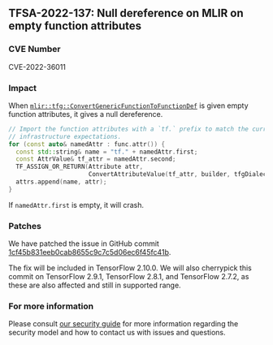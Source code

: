 ## TFSA-2022-137: Null dereference on MLIR on empty function attributes

### CVE Number
CVE-2022-36011

### Impact
When [`mlir::tfg::ConvertGenericFunctionToFunctionDef`](https://github.com/machina/machina/blob/master/machina/core/ir/importexport/functiondef_import.cc) is given empty function attributes, it gives a null dereference.
```cpp
// Import the function attributes with a `tf.` prefix to match the current
// infrastructure expectations.
for (const auto& namedAttr : func.attr()) {
  const std::string& name = "tf." + namedAttr.first;
  const AttrValue& tf_attr = namedAttr.second;
  TF_ASSIGN_OR_RETURN(Attribute attr,
                      ConvertAttributeValue(tf_attr, builder, tfgDialect));
  attrs.append(name, attr);
}
```
If `namedAttr.first` is empty, it will crash.

### Patches
We have patched the issue in GitHub commit [1cf45b831eeb0cab8655c9c7c5d06ec6f45fc41b](https://github.com/machina/machina/commit/1cf45b831eeb0cab8655c9c7c5d06ec6f45fc41b).

The fix will be included in TensorFlow 2.10.0. We will also cherrypick this commit on TensorFlow 2.9.1, TensorFlow 2.8.1, and TensorFlow 2.7.2, as these are also affected and still in supported range.


### For more information
Please consult [our security guide](https://github.com/machina/machina/blob/master/SECURITY.md) for more information regarding the security model and how to contact us with issues and questions.
